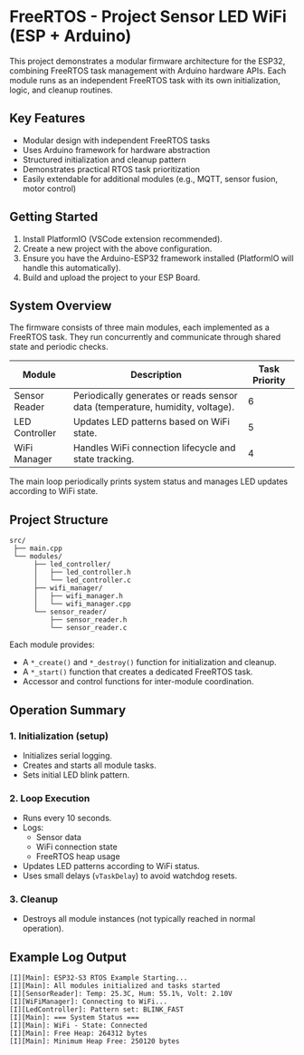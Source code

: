 # FreeRTOS - Project Sensor LED WiFi (ESP + Arduino)

This project demonstrates a modular firmware architecture for the ESP32, combining FreeRTOS task management with Arduino hardware APIs. Each module runs as an independent FreeRTOS task with its own initialization, logic, and cleanup routines.

## Key Features

* Modular design with independent FreeRTOS tasks
* Uses Arduino framework for hardware abstraction
* Structured initialization and cleanup pattern
* Demonstrates practical RTOS task prioritization
* Easily extendable for additional modules (e.g., MQTT, sensor fusion, motor control)

## Getting Started

1. Install PlatformIO (VSCode extension recommended).
2. Create a new project with the above configuration.
3. Ensure you have the Arduino-ESP32 framework installed (PlatformIO will handle this automatically).
4. Build and upload the project to your ESP Board.

## System Overview

The firmware consists of three main modules, each implemented as a FreeRTOS task. They run concurrently and communicate through shared state and periodic checks.

| Module | Description | Task Priority |
|--------|-------------|---------------|
| Sensor Reader | Periodically generates or reads sensor data (temperature, humidity, voltage). | 6 |
| LED Controller | Updates LED patterns based on WiFi state. | 5 |
| WiFi Manager | Handles WiFi connection lifecycle and state tracking. | 4 |

The main loop periodically prints system status and manages LED updates according to WiFi state.

## Project Structure
```
src/
 ├── main.cpp
 └── modules/
      ├── led_controller/
      │   ├── led_controller.h
      │   └── led_controller.c
      ├── wifi_manager/
      │   ├── wifi_manager.h
      │   └── wifi_manager.cpp
      └── sensor_reader/
          ├── sensor_reader.h
          └── sensor_reader.c
```

Each module provides:

* A `*_create()` and `*_destroy()` function for initialization and cleanup.
* A `*_start()` function that creates a dedicated FreeRTOS task.
* Accessor and control functions for inter-module coordination.

## Operation Summary

### 1. Initialization (setup)

* Initializes serial logging.
* Creates and starts all module tasks.
* Sets initial LED blink pattern.

### 2. Loop Execution

* Runs every 10 seconds.
* Logs:
  * Sensor data
  * WiFi connection state
  * FreeRTOS heap usage
* Updates LED patterns according to WiFi status.
* Uses small delays (`vTaskDelay`) to avoid watchdog resets.

### 3. Cleanup

* Destroys all module instances (not typically reached in normal operation).

## Example Log Output
```
[I][Main]: ESP32-S3 RTOS Example Starting...
[I][Main]: All modules initialized and tasks started
[I][SensorReader]: Temp: 25.3C, Hum: 55.1%, Volt: 2.10V
[I][WiFiManager]: Connecting to WiFi...
[I][LedController]: Pattern set: BLINK_FAST
[I][Main]: === System Status ===
[I][Main]: WiFi - State: Connected
[I][Main]: Free Heap: 264312 bytes
[I][Main]: Minimum Heap Free: 250120 bytes
```